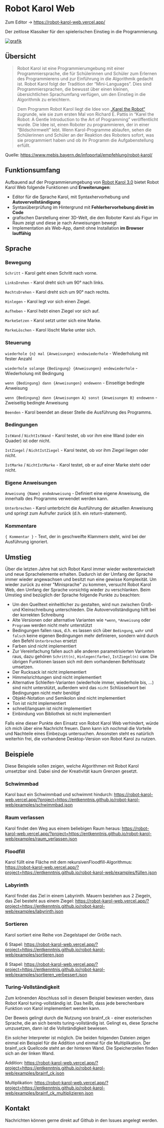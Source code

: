 # Robot Karol Web

Zum Editor → https://robot-karol-web.vercel.app/

Der zeitlose Klassiker für den spielerischen Einstieg in die Programmierung.

[![grafik](https://user-images.githubusercontent.com/13507950/128869418-bb857426-1206-46f5-90ac-59875d181de0.png)](https://robot-karol-web.vercel.app/?project=https://entkenntnis.github.io/robot-karol-web/examples/karol.json)

## Übersicht

> Robot Karol ist eine Programmierumgebung mit einer Programmiersprache, die für Schülerinnen und Schüler zum Erlernen des Programmierens und zur Einführung in die Algorithmik gedacht ist. Robot Karol folgt der Tradition der “Mini-Languages”. Dies sind Programmiersprachen, die bewusst über einen kleinen, übersichtlichen Sprachumfang verfügen, um den Einstieg in die Algorithmik zu erleichtern.

> Dem Programm Robot Karol liegt die Idee von [„Karel the Robot“](https://www.cs.mtsu.edu/~untch/karel/index.html) zugrunde, wie sie zum ersten Mal von Richard E. Pattis in “Karel the Robot: A Gentle Introduction to the Art of Programming” veröffentlicht wurde. Die Idee ist, einen Roboter zu programmieren, der in einer “Bildschirmwelt” lebt. Wenn Karol-Programme ablaufen, sehen die Schülerinnen und Schüler an der Reaktion des Roboters sofort, was sie programmiert haben und ob ihr Programm die Aufgabenstellung erfüllt.

Quelle: https://www.mebis.bayern.de/infoportal/empfehlung/robot-karol/

## Funktionsumfang

Aufbauend auf der Programmierumgebung von [Robot Karol 3.0](https://www.mebis.bayern.de/infoportal/empfehlung/robot-karol/) bietet Robot Karol Web folgende Funktionen und **Erweiterungen**:

- Editor für die Sprache Karol, mit Syntaxhervorhebung und **Autovervollständigung**
- Syntaxüberprüfung im Hintergrund mit **Fehlerhervorhebung direkt im Code**
- grafischen Darstellung einer 3D-Welt, die den Roboter Karol als Figur im Raum zeigt und diese je nach Anweisungen bewegt
- Implementation als Web-App, damit ohne Installation **im Browser lauffähig**

## Sprache

### Bewegung

`Schritt` - Karol geht einen Schritt nach vorne.

`LinksDrehen` - Karol dreht sich um 90° nach links.

`RechtsDrehen` - Karol dreht sich um 90° nach rechts.

`Hinlegen` - Karol legt vor sich einen Ziegel.

`Aufheben` - Karol hebt einen Ziegel vor sich auf.

`MarkeSetzen` - Karol setzt unter sich eine Marke.

`MarkeLöschen` - Karol löscht Marke unter sich.

### Steuerung

`wiederhole {n} mal {Anweisungen} endewiederhole` - Wiederholung mit fester Anzahl

`wiederhole solange {Bedingung} {Anweisungen} endewiederhole` - Wiederholung mit Bedingung

`wenn {Bedingung} dann {Anweisungen} endewenn` - Einseitige bedingte Anweisung

`wenn {Bedingung} dann {Anweisungen A} sonst {Anweisungen B} endewenn` - Zweiseitig bedingte Anweisung

`Beenden` - Karol beendet an dieser Stelle die Ausführung des Programms.

### Bedingungen

`IstWand` / `NichtIstWand` - Karol testet, ob vor ihm eine Wand (oder ein Quader) ist oder nicht.

`IstZiegel` / `NichtIstZiegel` - Karol testet, ob vor ihm Ziegel liegen oder nicht.

`IstMarke` / `NichtIstMarke` - Karol testet, ob er auf einer Marke steht oder nicht.

### Eigene Anweisungen

`Anweisung {Name} endeAnweisung` - Definiert eine eigene Anweisung, die innerhalb des Programms verwendet werden kann.

`Unterbrechen` - Karol unterbricht die Ausführung der aktuellen Anweisung und springt zum Aufrufer zurück (d.h. ein _return_-statement).

### Kommentare

`{ Kommentar }` - Text, der in geschweifte Klammern steht, wird bei der Ausführung ignoriert.

## Umstieg

Über die letzten Jahre hat sich Robot Karol immer wieder weiterentwickelt und neue Sprachelemente erhalten. Dadurch ist der Umfang der Sprache immer wieder angewachsen und besitzt nun eine gewisse Komplexität. Um wieder zurück zu einer "Minisprache" zu kommen, versucht Robot Karol Web, den Umfang der Sprache vorsichtig wieder zu verschlanken. Beim Umstieg sind bezüglich der Sprache folgende Punkte zu beachten:

- Um den Quelltext einheitlicher zu gestalten, wird nun zwischen Groß- und Kleinschreibung unterschieden. Die Autovervollständigung hilft bei der korrekten Schreibung
- Alte Versionen oder alternative Varianten wie `*wenn`, `*Anweisung` oder `Programm` werden nicht mehr unterstützt
- Bedingungen fallen raus, d.h. es lassen sich über `Bedingung`, `wahr` und `falsch` keine eigenen Bedingungen mehr definieren, sondern wird durch den Befehl `Unterbrechen` ersetzt
- Farben sind nicht implementiert
- Zur Vereinfachung fallen auch alle anderen parametrisierten Varianten raus, dazu gehören `Schritt(n)`, `Hinlegen(farbe)`, `IstZiegel(n)` usw. Die übrigen Funktionen lassen sich mit dem vorhandenen Befehlssatz umsetzen.
- Der Rucksack ist nicht implementiert
- Himmelsrichtungen sind nicht implementiert
- Alternative Schleifen-Varianten (wiederhole immer, wiederhole bis, ...) sind nicht unterstützt, außerdem wird das `nicht` Schlüsselwort bei Bedingungen nicht mehr benötigt
- Objekt-Notation und Semikolon sind nicht implementiert
- Ton ist nicht implementiert
- schnell/langsam ist nicht implementiert
- Einbindung von Bibliothek ist nicht implementiert

Falls eine dieser Punkte den Einsatz von Robot Karol Web verhindert, würde ich mich über eine Nachricht freuen. Dann kann ich nochmal die Vorteile und Nachteile eines Einbezugs untersuchen. Ansonsten steht es natürlich weiterhin frei, die vorhandene Desktop-Version von Robot Karol zu nutzen.

## Beispiele

Diese Beispiele sollen zeigen, welche Algorithmen mit Robot Karol umsetzbar sind. Dabei sind der Kreativität kaum Grenzen gesetzt.

### Schwimmbad

Karol baut ein Schwimmbad und schwimmt hindurch: https://robot-karol-web.vercel.app/?project=https://entkenntnis.github.io/robot-karol-web/examples/schwimmbad.json

### Raum verlassen

Karol findet den Weg aus einem beliebigen Raum heraus: https://robot-karol-web.vercel.app/?project=https://entkenntnis.github.io/robot-karol-web/examples/raum_verlassen.json

### Floodfill

Karol füllt eine Fläche mit dem rekursivenFloodfill-Algorithmus: https://robot-karol-web.vercel.app/?project=https://entkenntnis.github.io/robot-karol-web/examples/füllen.json

### Labyrinth

Karol findet das Ziel in einem Labyrinth. Mauern bestehen aus 2 Ziegeln, das Ziel besteht aus einem Ziegel: https://robot-karol-web.vercel.app/?project=https://entkenntnis.github.io/robot-karol-web/examples/labyrinth.json

### Sortieren

Karol sortiert eine Reihe von Ziegelstapel der Größe nach.

6 Stapel: https://robot-karol-web.vercel.app/?project=https://entkenntnis.github.io/robot-karol-web/examples/sortieren.json

8 Stapel: https://robot-karol-web.vercel.app/?project=https://entkenntnis.github.io/robot-karol-web/examples/sortieren_verbessert.json

### Turing-Vollständigkeit

Zum krönenden Abschluss soll in diesem Beispiel bewiesen werden, dass Robot Karol turing-vollständig ist. Das heißt, dass jede berechenbare Funktion von Karol implementiert werden kann.

Der Beweis gelingt durch die Nutzung von brainf_ck - einer esoterischen Sprache, die an sich bereits turing-vollständig ist. Gelingt es, diese Sprache umzusetzen, dann ist die Vollständigkeit bewiesen.

Ein solcher Interpreter ist möglich. Die beiden folgenden Dateien zeigen einmal ein Beispiel für die Addition und einmal für die Multiplikation. Der brainf_uck Quellcode steht an der hinteren Wand. Die Speicherzellen finden sich an der linken Wand.

Addition: https://robot-karol-web.vercel.app/?project=https://entkenntnis.github.io/robot-karol-web/examples/brainf_ck.json

Multiplikation: https://robot-karol-web.vercel.app/?project=https://entkenntnis.github.io/robot-karol-web/examples/brainf_ck_multiplizieren.json

## Kontakt

Nachrichten können gerne direkt auf Github in den Issues angelegt werden.
